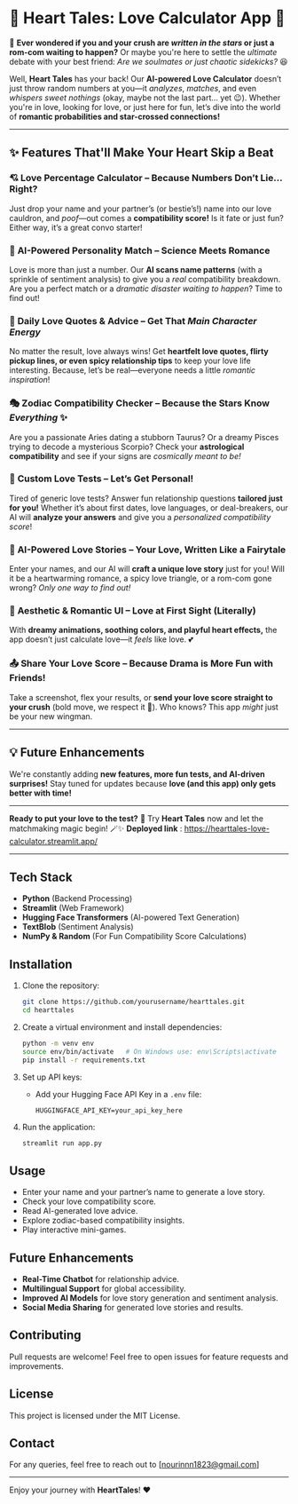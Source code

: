 
# 💖 Heart Tales: Love Calculator App 💖  

💌 **Ever wondered if you and your crush are *written in the stars* or just a rom-com waiting to happen?** Or maybe you're here to settle the *ultimate* debate with your best friend: *Are we soulmates or just chaotic sidekicks?* 😆  

Well, **Heart Tales** has your back! Our **AI-powered Love Calculator** doesn’t just throw random numbers at you—it *analyzes*, *matches*, and even *whispers sweet nothings* (okay, maybe not the last part… yet 😉). Whether you're in love, looking for love, or just here for fun, let’s dive into the world of **romantic probabilities and star-crossed connections!**  

---

## ✨ Features That'll Make Your Heart Skip a Beat  

### 💘 **Love Percentage Calculator** – Because Numbers Don’t Lie... Right?  
Just drop your name and your partner’s (or bestie’s!) name into our love cauldron, and *poof*—out comes a **compatibility score!** Is it fate or just fun? Either way, it’s a great convo starter!  

### 🧠 **AI-Powered Personality Match** – Science Meets Romance  
Love is more than just a number. Our **AI scans name patterns** (with a sprinkle of sentiment analysis) to give you a *real* compatibility breakdown. Are you a perfect match or a *dramatic disaster waiting to happen*? Time to find out!  

### 🥰 **Daily Love Quotes & Advice** – Get That *Main Character Energy*  
No matter the result, love always wins! Get **heartfelt love quotes, flirty pickup lines, or even spicy relationship tips** to keep your love life interesting. Because, let’s be real—everyone needs a little *romantic inspiration*!  

### 🎭 **Zodiac Compatibility Checker** – Because the Stars Know *Everything* ✨  
Are you a passionate Aries dating a stubborn Taurus? Or a dreamy Pisces trying to decode a mysterious Scorpio? Check your **astrological compatibility** and see if your signs are *cosmically meant to be!*  

### 📝 **Custom Love Tests** – Let’s Get Personal!  
Tired of generic love tests? Answer fun relationship questions **tailored just for you!** Whether it’s about first dates, love languages, or deal-breakers, our AI will **analyze your answers** and give you a *personalized compatibility score*!  

### 📖 **AI-Powered Love Stories** – Your Love, Written Like a Fairytale  
Enter your names, and our AI will **craft a unique love story** just for you! Will it be a heartwarming romance, a spicy love triangle, or a rom-com gone wrong? *Only one way to find out!*  

### 🎨 **Aesthetic & Romantic UI** – Love at First Sight (Literally)  
With **dreamy animations, soothing colors, and playful heart effects,** the app doesn’t just calculate love—it *feels* like love. 💕  

### 📤 **Share Your Love Score** – Because Drama is More Fun with Friends!  
Take a screenshot, flex your results, or **send your love score straight to your crush** (bold move, we respect it 💪). Who knows? This app *might* just be your new wingman.  

---

## 💡 Future Enhancements  
We're constantly adding **new features, more fun tests, and AI-driven surprises!** Stay tuned for updates because **love (and this app) only gets better with time!**  

---

**Ready to put your love to the test?** 💓 Try **Heart Tales** now and let the matchmaking magic begin! 🪄✨ 
**Deployed link** : https://hearttales-love-calculator.streamlit.app/

---

## Tech Stack
- **Python** (Backend Processing)
- **Streamlit** (Web Framework)
- **Hugging Face Transformers** (AI-powered Text Generation)
- **TextBlob** (Sentiment Analysis)
- **NumPy & Random** (For Fun Compatibility Score Calculations)

## Installation

1. Clone the repository:
   ```bash
   git clone https://github.com/yourusername/hearttales.git
   cd hearttales
   ```

2. Create a virtual environment and install dependencies:
   ```bash
   python -m venv env
   source env/bin/activate   # On Windows use: env\Scripts\activate
   pip install -r requirements.txt
   ```

3. Set up API keys:
   - Add your Hugging Face API Key in a `.env` file:
     ```
     HUGGINGFACE_API_KEY=your_api_key_here
     ```

4. Run the application:
   ```bash
   streamlit run app.py
   ```

## Usage
- Enter your name and your partner’s name to generate a love story.
- Check your love compatibility score.
- Read AI-generated love advice.
- Explore zodiac-based compatibility insights.
- Play interactive mini-games.

## Future Enhancements
- **Real-Time Chatbot** for relationship advice.
- **Multilingual Support** for global accessibility.
- **Improved AI Models** for love story generation and sentiment analysis.
- **Social Media Sharing** for generated love stories and results.

## Contributing
Pull requests are welcome! Feel free to open issues for feature requests and improvements.

## License
This project is licensed under the MIT License.

## Contact
For any queries, feel free to reach out to [nourinnn1823@gmail.com] 

---
Enjoy your journey with **HeartTales**! ❤️



